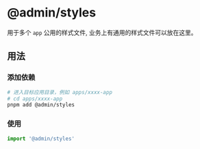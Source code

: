 # @admin/styles

用于多个 `app` 公用的样式文件, 业务上有通用的样式文件可以放在这里。

## 用法

### 添加依赖

```bash
# 进入目标应用目录，例如 apps/xxxx-app
# cd apps/xxxx-app
pnpm add @admin/styles
```

### 使用

```ts
import '@admin/styles'
```
